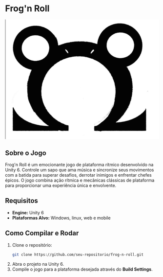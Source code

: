 # Frog'n Roll

![Frog'n Roll Logo](omegaLogo.png)

## Sobre o Jogo
Frog'n Roll é um emocionante jogo de plataforma rítmico desenvolvido na Unity 6. Controle um sapo que ama música e sincronize seus movimentos com a batida para superar desafios, derrotar inimigos e enfrentar chefes épicos. O jogo combina ação rítmica e mecânicas clássicas de plataforma para proporcionar uma experiência única e envolvente.

## Requisitos
- **Engine:** Unity 6
- **Plataformas Alvo:** Windows, linux, web e mobile

## Como Compilar e Rodar
1. Clone o repositório:
   ```sh
   git clone https://github.com/seu-repositorio/frog-n-roll.git
   ```
2. Abra o projeto na Unity 6.
3. Compile o jogo para a plataforma desejada através do **Build Settings**.
